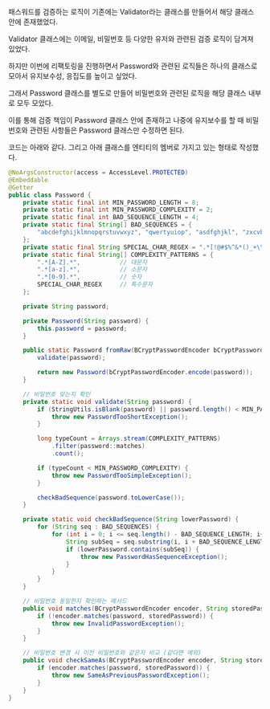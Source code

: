 패스워드를 검증하는 로직이 기존에는 Validator라는 클래스를 만들어서 해당 클래스 안에 존재했었다.

Validator 클래스에는 이메일, 비밀번호 등 다양한 유저와 관련된 검증 로직이 담겨져 있었다.

하지만 이번에 리팩토링을 진행하면서 Password와 관련된 로직들은 하나의 클래스로 모아서 유지보수성, 응집도를 높이고 싶었다.

그래서 Password 클래스를 별도로 만들어 비밀번호와 관련된 로직을 해당 클래스 내부로 모두 모았다.

이를 통해 검증 책임이 Password 클래스 안에 존재하고 나중에 유지보수를 할 때 비밀번호와 관련된 사항들은 Password 클래스만 수정하면 된다.

코드는 아래와 같다. 그리고 아래 클래스를 엔티티의 멤버로 가지고 있는 형태로 작성했다.

```java
@NoArgsConstructor(access = AccessLevel.PROTECTED)
@Embeddable
@Getter
public class Password {
	private static final int MIN_PASSWORD_LENGTH = 8;
	private static final int MIN_PASSWORD_COMPLEXITY = 2;
	private static final int BAD_SEQUENCE_LENGTH = 4;
	private static final String[] BAD_SEQUENCES = {
		"abcdefghijklmnopqrstuvwxyz", "qwertyuiop", "asdfghjkl", "zxcvbnm", "0123456789"
	};
	private static final String SPECIAL_CHAR_REGEX = ".*[!@#$%^&*()_+\\-={}|\\[\\]:\";'<>?,./`~].*";
	private static final String[] COMPLEXITY_PATTERNS = {
		".*[A-Z].*",           // 대문자
		".*[a-z].*",           // 소문자
		".*[0-9].*",           // 숫자
		SPECIAL_CHAR_REGEX     // 특수문자
	};

	private String password;

	private Password(String password) {
		this.password = password;
	}

	public static Password fromRaw(BCryptPasswordEncoder bCryptPasswordEncoder, String password) {
		validate(password);

		return new Password(bCryptPasswordEncoder.encode(password));
	}

	// 비밀번호 맞는지 확인
	private static void validate(String password) {
		if (StringUtils.isBlank(password) || password.length() < MIN_PASSWORD_LENGTH) {
			throw new PasswordTooShortException();
		}

		long typeCount = Arrays.stream(COMPLEXITY_PATTERNS)
			.filter(password::matches)
			.count();

		if (typeCount < MIN_PASSWORD_COMPLEXITY) {
			throw new PasswordTooSimpleException();
		}

		checkBadSequence(password.toLowerCase());
	}

	private static void checkBadSequence(String lowerPassword) {
		for (String seq : BAD_SEQUENCES) {
			for (int i = 0; i <= seq.length() - BAD_SEQUENCE_LENGTH; i++) {
				String subSeq = seq.substring(i, i + BAD_SEQUENCE_LENGTH);
				if (lowerPassword.contains(subSeq)) {
					throw new PasswordHasSequenceException();
				}
			}
		}
	}

	// 비밀번호 동일한지 확인하는 메서드
	public void matches(BCryptPasswordEncoder encoder, String storedPassword) {
		if (!encoder.matches(password, storedPassword)) {
			throw new InvalidPasswordException();
		}
	}

	// 비밀번호 변경 시 이전 비밀번호와 같은지 비교 (같다면 예외)
	public void checkSameAs(BCryptPasswordEncoder encoder, String storedPassword) {
		if (encoder.matches(password, storedPassword)) {
			throw new SameAsPreviousPasswordException();
		}
	}
}

```
